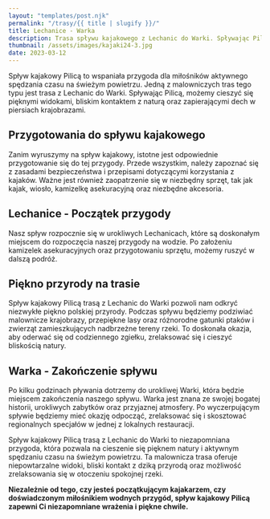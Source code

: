 ```yaml
---
layout: "templates/post.njk"
permalink: "/trasy/{{ title | slugify }}/"
title: Lechanice - Warka
description: Trasa spływu kajakowego z Lechanic do Warki. Spływając Pilicą, możemy cieszyć się pięknymi widokami, bliskim kontaktem z naturą oraz zapierającymi dech w piersiach krajobrazami.
thumbnail: /assets/images/kajaki24-3.jpg
date: 2023-03-12
---
```


Spływ kajakowy Pilicą to wspaniała przygoda dla miłośników aktywnego spędzania czasu na świeżym powietrzu. Jedną z malowniczych tras tego typu jest trasa z Lechanic do Warki. Spływając Pilicą, możemy cieszyć się pięknymi widokami, bliskim kontaktem z naturą oraz zapierającymi dech w piersiach krajobrazami.

## Przygotowania do spływu kajakowego

Zanim wyruszymy na spływ kajakowy, istotne jest odpowiednie przygotowanie się do tej przygody. Przede wszystkim, należy zapoznać się z zasadami bezpieczeństwa i przepisami dotyczącymi korzystania z kajaków. Ważne jest również zaopatrzenie się w niezbędny sprzęt, tak jak kajak, wiosło, kamizelkę asekuracyjną oraz niezbędne akcesoria.

## Lechanice - Początek przygody

Nasz spływ rozpocznie się w urokliwych Lechanicach, które są doskonałym miejscem do rozpoczęcia naszej przygody na wodzie. Po założeniu kamizelek asekuracyjnych oraz przygotowaniu sprzętu, możemy ruszyć w dalszą podróż.

## Piękno przyrody na trasie

Spływ kajakowy Pilicą trasą z Lechanic do Warki pozwoli nam odkryć niezwykłe piękno polskiej przyrody. Podczas spływu będziemy podziwiać malownicze krajobrazy, przepiękne lasy oraz różnorodne gatunki ptaków i zwierząt zamieszkujących nadbrzeżne tereny rzeki. To doskonała okazja, aby oderwać się od codziennego zgiełku, zrelaksować się i cieszyć bliskością natury.

## Warka - Zakończenie spływu

Po kilku godzinach pływania dotrzemy do urokliwej Warki, która będzie miejscem zakończenia naszego spływu. Warka jest znana ze swojej bogatej historii, urokliwych zabytków oraz przyjaznej atmosfery. Po wyczerpującym spływie będziemy mieć okazję odpocząć, zrelaksować się i skosztować regionalnych specjałów w jednej z lokalnych restauracji.

Spływ kajakowy Pilicą trasą z Lechanic do Warki to niezapomniana przygoda, która pozwala na cieszenie się pięknem natury i aktywnym spędzaniu czasu na świeżym powietrzu. Ta malownicza trasa oferuje niepowtarzalne widoki, bliski kontakt z dziką przyrodą oraz możliwość zrelaksowania się w otoczeniu spokojnej rzeki. 

**Niezależnie od tego, czy jesteś początkującym kajakarzem, czy doświadczonym miłośnikiem wodnych przygód, spływ kajakowy Pilicą zapewni Ci niezapomniane wrażenia i piękne chwile.**
